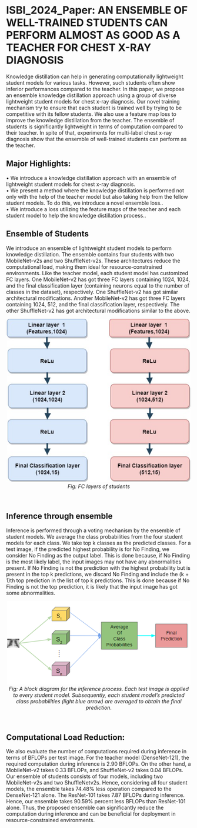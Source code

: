 # ISBI_2024_Paper: AN ENSEMBLE OF WELL-TRAINED STUDENTS CAN PERFORM ALMOST AS GOOD AS A TEACHER FOR CHEST X-RAY DIAGNOSIS

Knowledge distillation can help in generating computationally
lightweight student models for various tasks. However,
such students often show inferior performances compared
to the teacher. In this paper, we propose an ensemble
knowledge distillation approach using a group of diverse
lightweight student models for chest x-ray diagnosis. Our
novel training mechanism try to ensure that each student is
trained well by trying to be competitive with its fellow students.
We also use a feature map loss to improve the knowledge
distillation from the teacher. The ensemble of students
is significantly lightweight in terms of computation compared
to their teacher. In spite of that, experiments for multi-label
chest x-ray diagnosis show that the ensemble of well-trained
students can perform as the teacher.

## Major Highlights:
• We introduce a knowledge distillation approach with an ensemble of lightweight student models for chest x-ray diagnosis.<br>
• We present a method where the knowledge distillation is performed not only with the help of the teacher model but also taking help from the fellow student models. To do this, we introduce a novel ensemble loss..<br>
• We introduce a loss utilizing the feature maps of the teacher and each student model to help the knowledge distillation process..<br>

## Ensemble of Students
We introduce an ensemble of lightweight student models to
perform knowledge distillation. The ensemble contains four
students with two MobileNet-v2s and two ShuffleNet-v2s.
These architectures reduce the computational load, making
them ideal for resource-constrained environments. Like the
teacher model, each student model has customized FC layers.
One MobileNet-v2 has got three FC layers containing
1024, 1024, and the final classification layer (containing
neurons equal to the number of classes in the dataset), respectively.
One ShuffleNet-v2 has got similar architectural
modifications. Another MobileNet-v2 has got three FC layers
containing 1024, 512, and the final classification layer,
respectively. The other ShuffleNet-v2 has got architectural
modifications similar to the above.
<p align="center">
  <img src="images/students.jpg" alt="Ensemble model" width="500"/><br>
  <em>Fig: FC layers of students</em>
</p><be><br>
  
## Inference through ensemble
Inference is performed through a voting mechanism by the
ensemble of student models. We average the class probabilities
from the four student models for each class. We take top k classes as the predicted classes. For a
test image, if the predicted highest probability is for No Finding,
we consider No Finding as the output label. This is done
because, if No Finding is the most likely label, the input images
may not have any abnormalities present. If No Finding
is not the prediction with the highest probability but is present
in the top k predictions, we discard No Finding and include
the (k + 1)th top prediction in the list of top k predictions.
This is done because if No Finding is not the top prediction,
it is likely that the input image has got some abnormalities.
<p align="center">
  <img src="images/ensem.png" alt="Ensemble model" width="500"/><br>
  <em>Fig: A block diagram for the inference process. Each test
image is applied to every student model. Subsequently, each
student model’s predicted class probabilities (light blue arrow)
are averaged to obtain the final prediction.</em>
</p><be><br>
  
## Computational Load Reduction:
We also evaluate the number of computations required
during inference in terms of BFLOPs per test image. For
the teacher model (DenseNet-121), the required computation
during inference is 2.90 BFLOPs. On the other hand, a
MobileNet-v2 takes 0.33 BFLOPs, and ShuffleNet-v2 takes
0.04 BFLOPs. Our ensemble of students consists of four
models, including two MobileNet-v2s and two ShuffleNetv2s.
Hence, considering all four student models, the ensemble
takes 74.48% less operation compared to the DenseNet-121
alone. The ResNet-101 takes 7.87 BFLOPs during inference.
Hence, our ensemble takes 90.59% percent less BFLOPs than
ResNet-101 alone. Thus, the proposed ensemble can significantly
reduce the computation during inference and can be
beneficial for deployment in resource-constrained environments.

